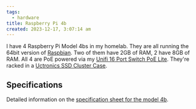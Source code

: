 ```yaml
---
tags:
  - hardware
title: Raspberry Pi 4b
created: 2023-12-17, 3:07:14 am
---
```


I have 4 Raspberry Pi Model 4bs in my homelab. They are all running the 64bit version of [Raspbian](https://www.raspbian.org/). Two of them have 2GB of RAM, 2 have 8GB of RAM. All 4 are PoE powered via my [Unifi 16 Port Switch PoE Lite](Unifi%2016%20Port%20Switch%20PoE%20Lite.md). They're racked in a [Uctronics SSD Cluster Case](https://thepihut.com/products/ssd-cluster-case-for-raspberry-pi).

## Specifications

Detailed information on the [specification sheet for the model 4b](https://www.raspberrypi.com/products/raspberry-pi-4-model-b/specifications/).

